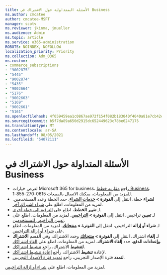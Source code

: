 ```yaml
---
title: الأسئلة المتداولة حول الاشتراك في Business
ms.author: cmcatee
author: cmcatee-MSFT
manager: scotv
ms.reviewer: jkinma, jmueller
ms.audience: Admin
ms.topic: article
ms.service: o365-administration
ROBOTS: NOINDEX, NOFOLLOW
localization_priority: Priority
ms.collection: Adm_O365
ms.custom:
- commerce_subscriptions
- "9002875"
- "5445"
- "9002874"
- "5435"
- "9002664"
- "5176"
- "9002663"
- "5169"
- "9002661"
- "5161"
ms.openlocfilehash: 4f059459ea1c0867ae972f154f082b183040f4040a81e7cb42cf00e493bfcf6b
ms.sourcegitcommit: b5f7da89a650d2915dc652449623c78be6247175
ms.translationtype: MT
ms.contentlocale: ar-SA
ms.lasthandoff: 08/05/2021
ms.locfileid: "54072111"
---
```

# <a name="business-subscription-faq"></a>الأسئلة المتداولة حول الاشتراك في Business

- لعرض خيارات Microsoft 365 for business، راجع [مقارنة خطط Business](https://www.microsoft.com/microsoft-365/compare-all-microsoft-365-products?&activetab=tab:primaryr2). للمزيد من المعلومات، يمكنك الاتصال بالمبيعات 0615-270-855-1.
- **لشراء** خطة، انتقل إلى **الفوترة > [خدمات الشراء](https://go.microsoft.com/fwlink/p/?linkid=868433)**. حدد الخطة وعدد المستخدمين. لمزيد من المعلومات، اطلع على [شراء اشتراك آخر](https://docs.microsoft.com/microsoft-365/commerce/try-or-buy-microsoft-365#buy-a-different-subscription).
- لـ **تغيير الخطط**، اطلع على [الترقية إلى خطة أخرى](https://docs.microsoft.com/microsoft-365/commerce/subscriptions/upgrade-to-different-plan).
- لـ **تعيين** تراخيص، انتقل إلى **الفوترة > [التراخيص](https://go.microsoft.com/fwlink/p/?linkid=842264)**. لمزيد من المعلومات، اطلع على [تعيين التراخيص للمستخدمين](https://docs.microsoft.com/microsoft-365/admin/manage/assign-licenses-to-users).
- لـ **شراء أو إزالة** التراخيص، انتقل إلى **الفوترة > [منتجاتك](https://go.microsoft.com/fwlink/p/?linkid=842054)**. لمزيد من المعلومات، اطلع على [شراء أو إزالة التراخيص](https://docs.microsoft.com/microsoft-365/commerce/licenses/buy-licenses).
- لـ **إلغاء** اشتراك، انتقل إلى **الفوترة > [منتجاتك](https://go.microsoft.com/fwlink/p/?linkid=842054)** وحدد الاشتراك، وفي القسم **الاشتراك وإعدادات الدفع**، حدد **إلغاء الاشتراك**. لمزيد من المعلومات، اطلع على [إلغاء اشتراكك](https://docs.microsoft.com/microsoft-365/commerce/subscriptions/cancel-your-subscription).
- **لتنشيط** الاشتراك، راجع [تنشيط اشتراكك](https://docs.microsoft.com/alchemyinsights/activate-your-office-365-subscription).
- لإعادة **تنشيط** الاشتراك، راجع [إعادة تنشيط اشتراكك](https://docs.microsoft.com/alchemyinsights/reactivate-your-subscription).
- **لتمدد** فترة الإصدار التجريبي، راجع [تمديد فترة الإصدار التجريبي](https://docs.microsoft.com/microsoft-365/commerce/extend-your-trial).

لمزيد من المعلومات، اطلع على [شراء أو إزالة التراخيص](https://docs.microsoft.com/microsoft-365/commerce/licenses/buy-licenses).